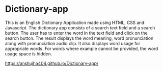 # Dictionary-app

This is an  English Dictionary Application made using HTML, CSS and Javascript. 
The dictionary app consists of a search text field and a search button. 
The user has to enter the word in the text field and click on the search button. 
The result displays the word meaning, word pronunciation along with pronunciation audio clip.
It also displays word usage for appropriate words.
For words where example cannot be provided, the word usage space is hidden.

https://anshujha404.github.io/Dictionary-app/
